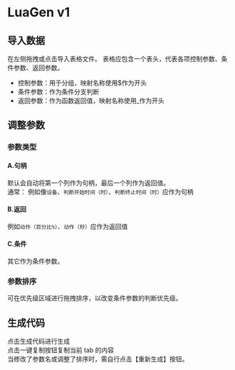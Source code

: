 # LuaGen v1

## 导入数据

在左侧拖拽或点击导入表格文件。
表格应包含一个表头，代表各项控制参数、条件参数、返回参数。

-   控制参数：用于分组，映射名称使用$作为开头
-   条件参数：作为条件分支判断
-   返回参数：作为函数返回值，映射名称使用\_作为开头

## 调整参数

### 参数类型

#### A.句柄

默认会自动将第一个列作为句柄，最后一个列作为返回值。  
通常：
例如像`设备`、`判断开始时间（时）`、`判断终止时间（时）`应作为句柄

#### B.返回

例如`动作（百分比%）`、`动作（秒）`应作为返回值

#### C.条件

其它作为条件参数。

### 参数排序

可在优先级区域进行拖拽排序，以改变条件参数的判断优先级。

## 生成代码

点击生成代码进行生成  
点击一键复制按钮复制当前 tab 的内容  
当修改了参数名或调整了排序时，需自行点击【重新生成】按钮。

